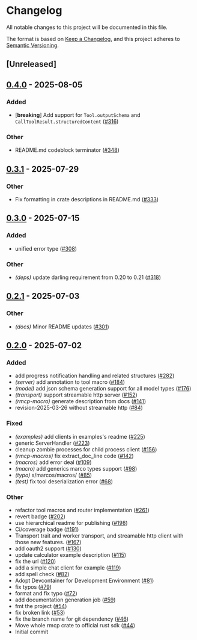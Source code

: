# Changelog

All notable changes to this project will be documented in this file.

The format is based on [Keep a Changelog](https://keepachangelog.com/en/1.0.0/),
and this project adheres to [Semantic Versioning](https://semver.org/spec/v2.0.0.html).

## [Unreleased]

## [0.4.0](https://github.com/modelcontextprotocol/rust-sdk/compare/rmcp-macros-v0.3.2...rmcp-macros-v0.4.0) - 2025-08-05

### Added

- [**breaking**] Add support for `Tool.outputSchema` and `CallToolResult.structuredContent` ([#316](https://github.com/modelcontextprotocol/rust-sdk/pull/316))

### Other

- README.md codeblock terminator ([#348](https://github.com/modelcontextprotocol/rust-sdk/pull/348))

## [0.3.1](https://github.com/modelcontextprotocol/rust-sdk/compare/rmcp-macros-v0.3.0...rmcp-macros-v0.3.1) - 2025-07-29

### Other

- Fix formatting in crate descriptions in README.md ([#333](https://github.com/modelcontextprotocol/rust-sdk/pull/333))

## [0.3.0](https://github.com/modelcontextprotocol/rust-sdk/compare/rmcp-macros-v0.2.1...rmcp-macros-v0.3.0) - 2025-07-15

### Added

- unified error type ([#308](https://github.com/modelcontextprotocol/rust-sdk/pull/308))

### Other

- *(deps)* update darling requirement from 0.20 to 0.21 ([#318](https://github.com/modelcontextprotocol/rust-sdk/pull/318))

## [0.2.1](https://github.com/modelcontextprotocol/rust-sdk/compare/rmcp-macros-v0.2.0...rmcp-macros-v0.2.1) - 2025-07-03

### Other

- *(docs)* Minor README updates ([#301](https://github.com/modelcontextprotocol/rust-sdk/pull/301))

## [0.2.0](https://github.com/modelcontextprotocol/rust-sdk/compare/rmcp-macros-v0.1.5...rmcp-macros-v0.2.0) - 2025-07-02

### Added

- add progress notification handling and related structures ([#282](https://github.com/modelcontextprotocol/rust-sdk/pull/282))
- *(server)* add annotation to tool macro ([#184](https://github.com/modelcontextprotocol/rust-sdk/pull/184))
- *(model)* add json schema generation support for all model types ([#176](https://github.com/modelcontextprotocol/rust-sdk/pull/176))
- *(transport)* support streamable http server ([#152](https://github.com/modelcontextprotocol/rust-sdk/pull/152))
- *(rmcp-macro)* generate description from docs ([#141](https://github.com/modelcontextprotocol/rust-sdk/pull/141))
- revision-2025-03-26 without streamable http ([#84](https://github.com/modelcontextprotocol/rust-sdk/pull/84))

### Fixed

- *(examples)* add clients in examples's readme ([#225](https://github.com/modelcontextprotocol/rust-sdk/pull/225))
- generic ServerHandler ([#223](https://github.com/modelcontextprotocol/rust-sdk/pull/223))
- cleanup zombie processes for child process client ([#156](https://github.com/modelcontextprotocol/rust-sdk/pull/156))
- *(rmcp-macros)* fix extract_doc_line code ([#142](https://github.com/modelcontextprotocol/rust-sdk/pull/142))
- *(macros)* add error deal ([#109](https://github.com/modelcontextprotocol/rust-sdk/pull/109))
- *(macro)* add generics marco types support ([#98](https://github.com/modelcontextprotocol/rust-sdk/pull/98))
- *(typo)* s/marcos/macros/ ([#85](https://github.com/modelcontextprotocol/rust-sdk/pull/85))
- *(test)* fix tool deserialization error ([#68](https://github.com/modelcontextprotocol/rust-sdk/pull/68))

### Other

- refactor tool macros and router implementation ([#261](https://github.com/modelcontextprotocol/rust-sdk/pull/261))
- revert badge ([#202](https://github.com/modelcontextprotocol/rust-sdk/pull/202))
- use hierarchical readme for publishing ([#198](https://github.com/modelcontextprotocol/rust-sdk/pull/198))
- Ci/coverage badge ([#191](https://github.com/modelcontextprotocol/rust-sdk/pull/191))
- Transport trait and worker transport, and streamable http client with those new features. ([#167](https://github.com/modelcontextprotocol/rust-sdk/pull/167))
- add oauth2 support ([#130](https://github.com/modelcontextprotocol/rust-sdk/pull/130))
- update calculator example description ([#115](https://github.com/modelcontextprotocol/rust-sdk/pull/115))
- fix the url ([#120](https://github.com/modelcontextprotocol/rust-sdk/pull/120))
- add a simple chat client for example ([#119](https://github.com/modelcontextprotocol/rust-sdk/pull/119))
- add spell check ([#82](https://github.com/modelcontextprotocol/rust-sdk/pull/82))
- Adopt Devcontainer for Development Environment ([#81](https://github.com/modelcontextprotocol/rust-sdk/pull/81))
- fix typos ([#79](https://github.com/modelcontextprotocol/rust-sdk/pull/79))
- format and fix typo ([#72](https://github.com/modelcontextprotocol/rust-sdk/pull/72))
- add documentation generation job ([#59](https://github.com/modelcontextprotocol/rust-sdk/pull/59))
- fmt the project ([#54](https://github.com/modelcontextprotocol/rust-sdk/pull/54))
- fix broken link ([#53](https://github.com/modelcontextprotocol/rust-sdk/pull/53))
- fix the branch name for git dependency ([#46](https://github.com/modelcontextprotocol/rust-sdk/pull/46))
- Move whole rmcp crate to official rust sdk ([#44](https://github.com/modelcontextprotocol/rust-sdk/pull/44))
- Initial commit
